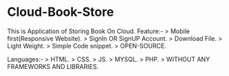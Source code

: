 # Cloud-Book-Store
This is Application of Storing Book On Cloud.
Feature:- > Mobile first(Responsive Website).
          > SignIn OR SignUP Account.
          > Download File.
          > Light Weight.
          > Simple Code snippet.
          > OPEN-SOURCE.

Languages:- > HTML.
            > CSS.
            > JS.
            > MYSQL.
            > PHP.
            > WITHOUT ANY FRAMEWORKS AND LIBRARIES.


